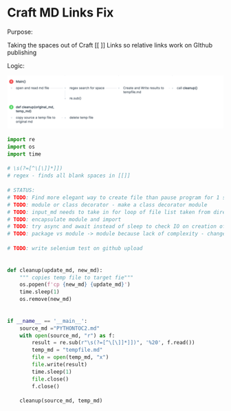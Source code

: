 # Craft MD Links Fix

Purpose:

Taking the spaces out of Craft [[ ]] Links so relative links work on GIthub publishing

Logic:

![Dashword.png](Craft%20MD%20Links%20Fix.assets/Dashword.png)

```python
import re
import os
import time

# \s(?=[^\[\]]*]])
# regex - finds all blank spaces in [[]] 

# STATUS:
# TODO: Find more elegant way to create file than pause program for 1 sec
# TODO: module or class decorator - make a class decorator module
# TODO: input_md needs to take in for loop of file list taken from directory 
# TODO: encapsulate module and import
# TODO: try async and await instead of sleep to check IO on creation of files
# TODO: package vs module -> module because lack of complexity - change main to def

# TODO: write selenium test on github upload     


def cleanup(update_md, new_md):
    """ copies temp file to target fie"""
    os.popen(f'cp {new_md} {update_md}')
    time.sleep(1)
    os.remove(new_md)


if __name__ == '__main__':
    source_md ="PYTHONTOC2.md"
    with open(source_md, "r") as f:
        result = re.sub(r"\s(?=[^\[\]]*]])", '%20', f.read())
        temp_md = "tempfile.md"
        file = open(temp_md, "x")
        file.write(result)
        time.sleep(1)
        file.close()
        f.close()
        
    cleanup(source_md, temp_md)
```

